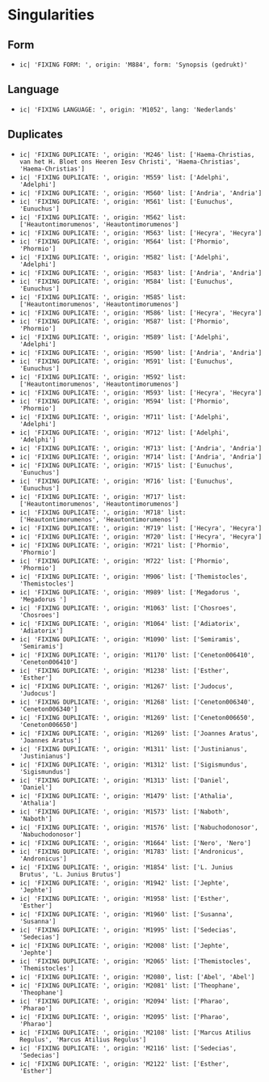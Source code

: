 # Singularities

## Form
* `ic| 'FIXING FORM: ', origin: 'M884', form: 'Synopsis (gedrukt)'`

## Language
* `ic| 'FIXING LANGUAGE: ', origin: 'M1052', lang: 'Nederlands'`

## Duplicates
* `ic| 'FIXING DUPLICATE: ',
    origin: 'M246'
    list: ['Haema-Christias, van het H. Bloet ons Heeren Iesv Christi',
                'Haema-Christias',
                'Haema-Christias']`
* `ic| 'FIXING DUPLICATE: ',
    origin: 'M559'
    list: ['Adelphi', 'Adelphi']`
* `ic| 'FIXING DUPLICATE: ',
    origin: 'M560'
    list: ['Andria', 'Andria']`
* `ic| 'FIXING DUPLICATE: ',
    origin: 'M561'
    list: ['Eunuchus', 'Eunuchus']`
* `ic| 'FIXING DUPLICATE: ',
    origin: 'M562'
    list: ['Heautontimorumenos', 'Heautontimorumenos']`
* `ic| 'FIXING DUPLICATE: ',
    origin: 'M563'
    list: ['Hecyra', 'Hecyra']`
* `ic| 'FIXING DUPLICATE: ',
    origin: 'M564'
    list: ['Phormio', 'Phormio']`
* `ic| 'FIXING DUPLICATE: ',
    origin: 'M582'
    list: ['Adelphi', 'Adelphi']`
* `ic| 'FIXING DUPLICATE: ',
    origin: 'M583'
    list: ['Andria', 'Andria']`
* `ic| 'FIXING DUPLICATE: ',
    origin: 'M584'
    list: ['Eunuchus', 'Eunuchus']`
* `ic| 'FIXING DUPLICATE: ',
    origin: 'M585'
    list: ['Heautontimorumenos', 'Heautontimorumenos']`
* `ic| 'FIXING DUPLICATE: ',
    origin: 'M586'
    list: ['Hecyra', 'Hecyra']`
* `ic| 'FIXING DUPLICATE: ',
    origin: 'M587'
    list: ['Phormio', 'Phormio']`
* `ic| 'FIXING DUPLICATE: ',
    origin: 'M589'
    list: ['Adelphi', 'Adelphi']`
* `ic| 'FIXING DUPLICATE: ',
    origin: 'M590'
    list: ['Andria', 'Andria']`
* `ic| 'FIXING DUPLICATE: ',
    origin: 'M591'
    list: ['Eunuchus', 'Eunuchus']`
* `ic| 'FIXING DUPLICATE: ',
    origin: 'M592'
    list: ['Heautontimorumenos', 'Heautontimorumenos']`
* `ic| 'FIXING DUPLICATE: ',
    origin: 'M593'
    list: ['Hecyra', 'Hecyra']`
* `ic| 'FIXING DUPLICATE: ',
    origin: 'M594'
    list: ['Phormio', 'Phormio']`
* `ic| 'FIXING DUPLICATE: ',
    origin: 'M711'
    list: ['Adelphi', 'Adelphi']`
* `ic| 'FIXING DUPLICATE: ',
    origin: 'M712'
    list: ['Adelphi', 'Adelphi']`
* `ic| 'FIXING DUPLICATE: ',
    origin: 'M713'
    list: ['Andria', 'Andria']`
* `ic| 'FIXING DUPLICATE: ',
    origin: 'M714'
    list: ['Andria', 'Andria']`
* `ic| 'FIXING DUPLICATE: ',
    origin: 'M715'
    list: ['Eunuchus', 'Eunuchus']`
* `ic| 'FIXING DUPLICATE: ',
    origin: 'M716'
    list: ['Eunuchus', 'Eunuchus']`
* `ic| 'FIXING DUPLICATE: ',
    origin: 'M717'
    list: ['Heautontimorumenos', 'Heautontimorumenos']`
* `ic| 'FIXING DUPLICATE: ',
    origin: 'M718'
    list: ['Heautontimorumenos', 'Heautontimorumenos']`
* `ic| 'FIXING DUPLICATE: ',
    origin: 'M719'
    list: ['Hecyra', 'Hecyra']`
* `ic| 'FIXING DUPLICATE: ',
    origin: 'M720'
    list: ['Hecyra', 'Hecyra']`
* `ic| 'FIXING DUPLICATE: ',
    origin: 'M721'
    list: ['Phormio', 'Phormio']`
* `ic| 'FIXING DUPLICATE: ',
    origin: 'M722'
    list: ['Phormio', 'Phormio']`
* `ic| 'FIXING DUPLICATE: ',
    origin: 'M906'
    list: ['Themistocles', 'Themistocles']`
* `ic| 'FIXING DUPLICATE: ',
    origin: 'M989'
    list: ['Megadorus ', 'Megadorus ']`
* `ic| 'FIXING DUPLICATE: ',
    origin: 'M1063'
    list: ['Chosroes', 'Chosroes']`
* `ic| 'FIXING DUPLICATE: ',
    origin: 'M1064'
    list: ['Adiatorix', 'Adiatorix']`
* `ic| 'FIXING DUPLICATE: ',
    origin: 'M1090'
    list: ['Semiramis', 'Semiramis']`
* `ic| 'FIXING DUPLICATE: ',
    origin: 'M1170'
    list: ['Ceneton006410', 'Ceneton006410']`
* `ic| 'FIXING DUPLICATE: ',
    origin: 'M1238'
    list: ['Esther', 'Esther']`
* `ic| 'FIXING DUPLICATE: ',
    origin: 'M1267'
    list: ['Judocus', 'Judocus']`
* `ic| 'FIXING DUPLICATE: ',
    origin: 'M1268'
    list: ['Ceneton006340', 'Ceneton006340']`
* `ic| 'FIXING DUPLICATE: ',
    origin: 'M1269'
    list: ['Ceneton006650', 'Ceneton006650']`
* `ic| 'FIXING DUPLICATE: ',
    origin: 'M1269'
    list: ['Joannes Aratus', 'Joannes Aratus']`
* `ic| 'FIXING DUPLICATE: ',
    origin: 'M1311'
    list: ['Justinianus', 'Justinianus']`
* `ic| 'FIXING DUPLICATE: ',
    origin: 'M1312'
    list: ['Sigismundus', 'Sigismundus']`
* `ic| 'FIXING DUPLICATE: ',
    origin: 'M1313'
    list: ['Daniel', 'Daniel']`
* `ic| 'FIXING DUPLICATE: ',
    origin: 'M1479'
    list: ['Athalia', 'Athalia']`
* `ic| 'FIXING DUPLICATE: ',
    origin: 'M1573'
    list: ['Naboth', 'Naboth']`
* `ic| 'FIXING DUPLICATE: ',
    origin: 'M1576'
    list: ['Nabuchodonosor', 'Nabuchodonosor']`
* `ic| 'FIXING DUPLICATE: ', origin: 'M1664' list: ['Nero', 'Nero']`
* `ic| 'FIXING DUPLICATE: ',
    origin: 'M1783'
    list: ['Andronicus', 'Andronicus']`
* `ic| 'FIXING DUPLICATE: ',
    origin: 'M1854'
    list: ['L. Junius Brutus', 'L. Junius Brutus']`
* `ic| 'FIXING DUPLICATE: ',
    origin: 'M1942'
    list: ['Jephte', 'Jephte']`
* `ic| 'FIXING DUPLICATE: ',
    origin: 'M1958'
    list: ['Esther', 'Esther']`
* `ic| 'FIXING DUPLICATE: ',
    origin: 'M1960'
    list: ['Susanna', 'Susanna']`
* `ic| 'FIXING DUPLICATE: ',
    origin: 'M1995'
    list: ['Sedecias', 'Sedecias']`
* `ic| 'FIXING DUPLICATE: ',
    origin: 'M2008'
    list: ['Jephte', 'Jephte']`
* `ic| 'FIXING DUPLICATE: ',
    origin: 'M2065'
    list: ['Themistocles', 'Themistocles']`
* `ic| 'FIXING DUPLICATE: ', origin: 'M2080', list: ['Abel', 'Abel']`
* `ic| 'FIXING DUPLICATE: ',
    origin: 'M2081'
    list: ['Theophane', 'Theophane']`
* `ic| 'FIXING DUPLICATE: ',
    origin: 'M2094'
    list: ['Pharao', 'Pharao']`
* `ic| 'FIXING DUPLICATE: ',
    origin: 'M2095'
    list: ['Pharao', 'Pharao']`
* `ic| 'FIXING DUPLICATE: ',
    origin: 'M2108'
    list: ['Marcus Atilius Regulus', 'Marcus Atilius Regulus']`
* `ic| 'FIXING DUPLICATE: ',
    origin: 'M2116'
    list: ['Sedecias', 'Sedecias']`
* `ic| 'FIXING DUPLICATE: ',
    origin: 'M2122'
    list: ['Esther', 'Esther']`
